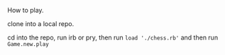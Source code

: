 How to play.

clone into a local repo.

cd into the repo, run irb or pry, then run `load './chess.rb'` and then run  `Game.new.play`